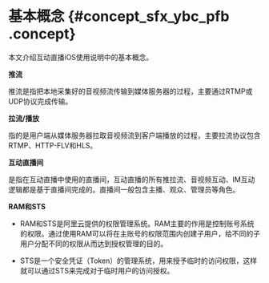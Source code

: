 # 基本概念 {#concept_sfx_ybc_pfb .concept}

本文介绍互动直播iOS使用说明中的基本概念。

**推流**

推流是指把本地采集好的音视频流传输到媒体服务器的过程，主要通过RTMP或UDP协议完成传输。

**拉流/播放**

指的是用户端从媒体服务器拉取音视频流到客户端播放的过程，主要拉流协议包含RTMP、HTTP-FLV和HLS。

**互动直播间**

是指在互动直播中使用的直播间，互动直播的所有推拉流、音视频互动、IM互动逻辑都是基于直播间完成的。直播间一般包含主播、观众、管理员等角色。

**RAM和STS**

-   RAM和STS是阿里云提供的权限管理系统。RAM主要的作用是控制账号系统的权限。通过使用RAM可以将在主账号的权限范围内创建子用户，给不同的子用户分配不同的权限从而达到授权管理的目的。

-   STS是一个安全凭证（Token）的管理系统，用来授予临时的访问权限，这样就可以通过STS来完成对于临时用户的访问授权。

